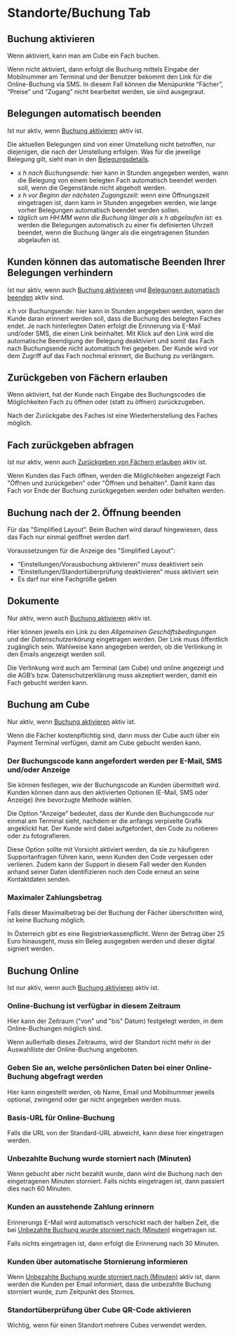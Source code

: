 # Standorte/Buchung Tab

<ImageCaption
    src="/standorte-buchung-tab/grafik.png"
    alt="Übersicht Standorte Buchung (Teil 1)"
    caption="Übersicht Standorte Buchung (Teil 1)"
/>
<ImageCaption
    src="/standorte-buchung-tab/grafik1.png"
    alt="Übersicht Standorte Buchung (Teil 2)"
    caption="Übersicht Standorte Buchung (Teil 2)"
/>

## Buchung aktivieren

Wenn aktiviert, kann man am Cube ein Fach buchen.

Wenn nicht aktiviert, dann erfolgt die Buchung mittels Eingabe der Mobilnummer am Terminal und der Benutzer bekommt den Link für die Online-Buchung via SMS. In diesem Fall können die Menüpunkte “Fächer”, “Preise” und “Zugang” nicht bearbeitet werden, sie sind ausgegraut.

## Belegungen automatisch beenden

Ist nur aktiv, wenn [Buchung aktivieren](#buchung-aktivieren) aktiv ist.

Die aktuellen Belegungen sind von einer Umstellung nicht betroffen, nur diejenigen, die nach der Umstellung erfolgen. Was für die jeweilige Belegung gilt, sieht man in den [Belegungsdetails](https://www.notion.so/Belegung-Detail-262add09e873804ba051d5a231f1fd02?pvs=21).

- *x h nach Buchungsende:* hier kann in Stunden angegeben werden, wann die Belegung von einem belegten Fach automatisch beendet werden soll, wenn die Gegenstände nicht abgeholt werden.
- *x h vor Beginn der nächsten Zugangszeit:* wenn eine Öffnungszeit eingetragen ist, dann kann in Stunden angegeben werden, wie lange vorher Belegungen automatisch beendet werden sollen.
- *täglich um HH:MM wenn die Buchung länger als x h abgelaufen ist:* es werden die Belegungen automatisch zu einer fix definierten Uhrzeit beendet, wenn die Buchung länger als die eingetragenen Stunden abgelaufen ist.

## Kunden können das automatische Beenden Ihrer Belegungen verhindern

Ist nur aktiv, wenn auch [Buchung aktivieren](#buchung-aktivieren) und [Belegungen automatisch beenden](#belegungen-automatisch-beenden) aktiv sind.

x h vor Buchungsende: hier kann in Stunden angegeben werden, wann der Kunde daran erinnert werden soll, dass die Buchung des belegten Faches endet. Je nach hinterlegten Daten erfolgt die Erinnerung via E-Mail und/oder SMS, die einen Link beinhaltet. Mit Klick auf den Link wird die automatische Beendigung der Belegung deaktiviert und somit das Fach nach Buchungsende nicht automatisch frei gegeben. Der Kunde wird vor dem Zugriff auf das Fach nochmal erinnert, die Buchung zu verlängern. 

<ImageCaption
    src="/standorte-buchung-tab/grafik2.png"
    alt="Buchung verlängern am Terminal"
    caption="Buchung verlängern am Terminal"
/>

<ImageCaption
    src="/standorte-buchung-tab/grafik3.png"
    alt="Anzeige des Links und QR-Codes zum Verlängern der Buchung"
    caption="Anzeige des Links und QR-Codes zum Verlängern der Buchung"
/>

## Zurückgeben von Fächern erlauben

Wenn aktiviert, hat der Kunde nach Eingabe des Buchungscodes die Möglichkeiten Fach zu öffnen oder (statt zu öffnen) zurückzugeben.

<ImageCaption
    src="/standorte-buchung-tab/grafik4.png"
    alt="Terminal: Fach öffnen oder zurückgeben"
    caption="Terminal: Fach öffnen oder zurückgeben"
/>

Nach der Zurückgabe des Faches ist eine Wiederherstellung des Faches möglich.

<ImageCaption
    src="/standorte-buchung-tab/grafik5.png"
    alt="Terminal: Wiederherstellung des Faches"
    caption="Terminal: Wiederherstellung des Faches"
/>

## Fach zurückgeben abfragen

Ist nur aktiv, wenn auch [Zurückgeben von Fächern erlauben](#zurückgeben-von-fächern-erlauben) aktiv ist.

Wenn Kunden das Fach öffnen, werden die Möglichkeiten angezeigt Fach "Öffnen und zurückgeben" oder "Öffnen und behalten".
Damit kann das Fach vor Ende der Buchung zurückgegeben werden oder behalten werden.

<ImageCaption
    src="/standorte-buchung-tab/grafik6.png"
    alt="Terminal: Öffnen und zurückgeben oder behalten"
    caption="Terminal: Öffnen und zurückgeben oder behalten"
/>

## Buchung nach der 2. Öffnung beenden

Für das "Simplified Layout". Beim Buchen wird darauf hingewiesen, dass das Fach nur einmal geöffnet werden darf.

Voraussetzungen für die Anzeige des "Simplified Layout":

- “Einstellungen/Vorausbuchung aktivieren” muss deaktiviert sein
- “Einstellungen/Standortüberprüfung deaktivieren” muss aktiviert sein
- Es darf nur eine Fachgröße geben

<ImageCaption
    src="/standorte-buchung-tab/grafik7.png"
    alt="Hinweis nur 1x öffnen möglich"
    caption="Hinweis nur 1x öffnen möglich"
/>

## Dokumente

Nur aktiv, wenn auch [Buchung aktivieren](#buchung-aktivieren) aktiv ist.

Hier können jeweils ein Link zu den *Allgemeinen Geschäftsbedingungen* und der *Datenschutzerkärung* eingetragen werden. Der Link muss öffentlich zugänglich sein. Wahlweise kann angegeben werden, ob die Verlinkung in den Emails angezeigt werden soll.

<ImageCaption
    src="/standorte-buchung-tab/grafik8.png"
    alt="VBeispiel wie die Verlinkung in der Email aussieht"
    caption="Beispiel wie die Verlinkung in der Email aussieht"
/>

Die Verlinkung wird auch am Terminal (am Cube) und online angezeigt und die AGB’s bzw. Datenschutzerklärung muss akzeptiert werden, damit ein Fach gebucht werden kann.

## Buchung am Cube

Nur aktiv, wenn [Buchung aktivieren](#buchung-aktivieren) aktiv ist.

Wenn die Fächer kostenpflichtig sind, dann muss der Cube auch über ein Payment Terminal verfügen, damit am Cube gebucht werden kann.

### Der Buchungscode kann angefordert werden per E-Mail, SMS und/oder Anzeige

Sie können festlegen, wie der Buchungscode an Kunden übermittelt wird. Kunden können dann aus den aktivierten Optionen (E-Mail, SMS oder Anzeige) ihre bevorzugte Methode wählen.

Die Option "Anzeige" bedeutet, dass der Kunde den Buchungscode nur einmal am Terminal sieht, nachdem er die anfangs verpixelte Grafik angeklickt hat. Der Kunde wird dabei aufgefordert, den Code zu notieren oder zu fotografieren.

Diese Option sollte mit Vorsicht aktiviert werden, da sie zu häufigeren Supportanfragen führen kann, wenn Kunden den Code vergessen oder verlieren. Zudem kann der Support in diesem Fall weder den Kunden anhand seiner Daten identifizieren noch den Code erneut an seine Kontaktdaten senden.

### Maximaler Zahlungsbetrag

Falls dieser Maximalbetrag bei der Buchung der Fächer überschritten wird, ist keine Buchung möglich.

In Österreich gibt es eine Registrierkassenpflicht. Wenn der Betrag über 25 Euro hinausgeht, muss ein Beleg ausgegeben werden und dieser digital signiert werden.

<ImageCaption
    src="/standorte-buchung-tab/grafik9.png"    
    alt="Terminal: Maximaler Zahlungsbetrag"
    caption="Terminal: Maximaler Zahlungsbetrag"
/>

## Buchung Online

Ist nur aktiv, wenn auch [Buchung aktivieren](#buchung-aktivieren) aktiv ist. 

### Online-Buchung ist verfügbar in diesem Zeitraum

Hier kann der Zeitraum ("von" und "bis" Datum) festgelegt werden, in dem Online-Buchungen möglich sind.

Wenn außerhalb dieses Zeitraums, wird der Standort nicht mehr in der Auswahlliste der Online-Buchung angeboten.

<ImageCaption
    src="/standorte-buchung-tab/grafik10.png"    
    alt="Auswahlliste der Standorte bei Online-Buchung"
    caption="Auswahlliste der Standorte bei Online-Buchung"
/>

### Geben Sie an, welche persönlichen Daten bei einer Online-Buchung abgefragt werden

Hier kann eingestellt werden, ob Name, Email und Mobilnummer jeweils optional, zwingend oder gar nicht angegeben werden muss.

### Basis-URL für Online-Buchung

Falls die URL von der Standard-URL abweicht, kann diese hier eingetragen werden.

### Unbezahlte Buchung wurde storniert nach (Minuten)

Wenn gebucht aber nicht bezahlt wurde, dann wird die Buchung nach den eingetragenen Minuten storniert. Falls nichts eingetragen ist, dann passiert dies nach 60 Minuten.

### Kunden an ausstehende Zahlung erinnern

Erinnerungs E-Mail wird automatisch verschickt nach der halben Zeit, die bei [Unbezahlte Buchung wurde storniert nach (Minuten)](#unbezahlte-buchung-wurde-storniert-nach-minuten)  eingetragen ist. 

Falls nichts eingetragen ist, dann erfolgt die Erinnerung nach 30 Minuten.

### Kunden über automatische Stornierung informieren

Wenn [Unbezahlte Buchung wurde storniert nach (Minuten)](#unbezahlte-buchung-wurde-storniert-nach-minuten)  aktiv ist, dann werden die Kunden per Email informiert, dass die unbezahlte Buchung storniert wurde, zum Zeitpunkt des Stornos.

### Standortüberprüfung über Cube QR-Code aktivieren

Wichtig, wenn für einen Standort mehrere Cubes verwendet werden.

<ImageCaption
    src="/standorte-buchung-tab/grafik11.png" 
    alt="Buchung am Handy"
    caption="Buchung am Handy"
/>

<ImageCaption
    src="/standorte-buchung-tab/grafik12.png"
    alt="Buchung am Handy - Standortcode"
    caption="Buchung am Handy - Standortcode"
/>
